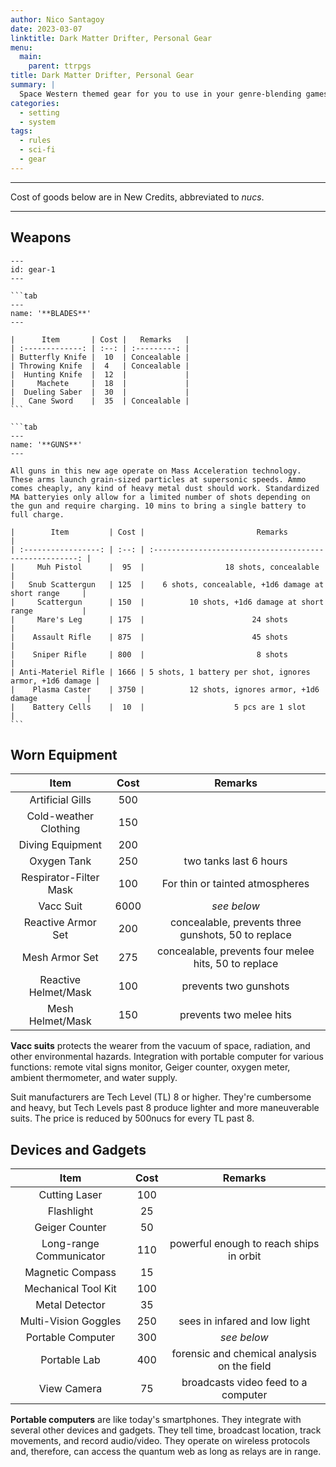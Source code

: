 ```yaml
---
author: Nico Santagoy
date: 2023-03-07
linktitle: Dark Matter Drifter, Personal Gear
menu:
  main:
    parent: ttrpgs
title: Dark Matter Drifter, Personal Gear
summary: |
  Space Western themed gear for you to use in your genre-blending games!
categories:
  - setting
  - system
tags:
  - rules
  - sci-fi
  - gear
---
```


---

Cost of goods below are in New Credits, abbreviated to _nucs_.

---

## Weapons

````tabs
---
id: gear-1
---

```tab
---
name: '**BLADES**'
---

|      Item       | Cost |   Remarks   |
| :-------------: | :--: | :---------: |
| Butterfly Knife |  10  | Concealable |
| Throwing Knife  |  4   | Concealable |
|  Hunting Knife  |  12  |             |
|     Machete     |  18  |             |
|  Dueling Saber  |  30  |             |
|   Cane Sword    |  35  | Concealable |
```

```tab
---
name: '**GUNS**'
---

All guns in this new age operate on Mass Acceleration technology. These arms launch grain-sized particles at supersonic speeds. Ammo comes cheaply, any kind of heavy metal dust should work. Standardized MA batteryies only allow for a limited number of shots depending on the gun and require charging. 10 mins to bring a single battery to full charge.

|        Item         | Cost |                         Remarks                         |
| :-----------------: | :--: | :-----------------------------------------------------: |
|     Muh Pistol      |  95  |                  18 shots, concealable                  |
|   Snub Scattergun   | 125  |    6 shots, concealable, +1d6 damage at short range     |
|     Scattergun      | 150  |          10 shots, +1d6 damage at short range           |
|     Mare's Leg      | 175  |                        24 shots                         |
|    Assault Rifle    | 875  |                        45 shots                         |
|    Sniper Rifle     | 800  |                         8 shots                         |
| Anti-Materiel Rifle | 1666 | 5 shots, 1 battery per shot, ignores armor, +1d6 damage |
|    Plasma Caster    | 3750 |          12 shots, ignores armor, +1d6 damage           |
|    Battery Cells    |  10  |                    5 pcs are 1 slot                     |
```
````

## Worn Equipment

|          Item          | Cost |                       Remarks                        |
| :--------------------: | :--: | :--------------------------------------------------: |
|    Artificial Gills    | 500  |                                                      |
| Cold-weather Clothing  | 150  |                                                      |
|    Diving Equipment    | 200  |                                                      |
|      Oxygen Tank       | 250  |                two tanks last 6 hours                |
| Respirator-Filter Mask | 100  |           For thin or tainted atmospheres            |
|       Vacc Suit        | 6000 |                     _see below_                      |
|   Reactive Armor Set   | 200  | concealable, prevents three gunshots, 50 to replace  |
|     Mesh Armor Set     | 275  | concealable, prevents four melee hits, 50 to replace |
|  Reactive Helmet/Mask  | 100  |                prevents two gunshots                 |
|    Mesh Helmet/Mask    | 150  |               prevents two melee hits                |

**Vacc suits** protects the wearer from the vacuum of space, radiation, and other environmental hazards. Integration with portable computer for various functions: remote vital signs monitor, Geiger counter, oxygen meter, ambient thermometer, and water supply.

Suit manufacturers are Tech Level (TL) 8 or higher. They're cumbersome and heavy, but Tech Levels past 8 produce lighter and more maneuverable suits. The price is reduced by 500nucs for every TL past 8.

## Devices and Gadgets

|          Item           | Cost |                   Remarks                   |
| :---------------------: | :--: | :-----------------------------------------: |
|      Cutting Laser      | 100  |                                             |
|       Flashlight        |  25  |                                             |
|     Geiger Counter      |  50  |                                             |
| Long-range Communicator | 110  |   powerful enough to reach ships in orbit   |
|    Magnetic Compass     |  15  |                                             |
|   Mechanical Tool Kit   | 100  |                                             |
|     Metal Detector      |  35  |                                             |
|  Multi-Vision Goggles   | 250  |        sees in infared and low light        |
|    Portable Computer    | 300  |                 _see below_                 |
|      Portable Lab       | 400  | forensic and chemical analysis on the field |
|       View Camera       |  75  |     broadcasts video feed to a computer     |

**Portable computers** are like today's smartphones. They integrate with several other devices and gadgets. They tell time, broadcast location, track movements, and record audio/video. They operate on wireless protocols and, therefore, can access the quantum web as long as relays are in range.

